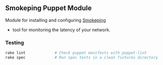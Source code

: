 ## Smokeping Puppet Module

Module for installing and configuring [Smokeping](http://oss.oetiker.ch/smokeping/)
- tool for monitoring the latency of your network.

### Testing

```bash
rake lint             # Check puppet manifests with puppet-lint
rake spec             # Run spec tests in a clean fixtures directory
```